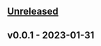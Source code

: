 <a name="unreleased"></a>
## [Unreleased]


<a name="v0.0.1"></a>
## v0.0.1 - 2023-01-31

[Unreleased]: https://github.com/Whyrl35/prometheus-saltstack-exporter/compare/v0.0.1...HEAD
